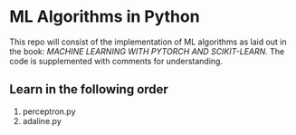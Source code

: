 # ML Algorithms in Python
This repo will consist of the implementation of ML algorithms as laid out in the book: *MACHINE LEARNING WITH PYTORCH AND SCIKIT-LEARN*.
The code is supplemented with comments for understanding.

## Learn in the following order
1. perceptron.py
2. adaline.py


